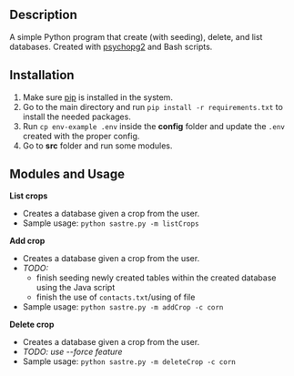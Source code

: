## Description

A simple Python program that create (with seeding), delete, and list databases.
Created with [psychopg2](https://pypi.org/project/psycopg2/) and Bash scripts.

## Installation

1. Make sure [pip](https://pypi.org/project/pip/) is installed in the system.
2. Go to the main directory and run `pip install -r requirements.txt` to install the needed packages.
3. Run `cp env-example .env` inside the **config** folder and update the `.env` created with the proper config.
4. Go to **src** folder and run some modules.

## Modules and Usage

**List crops**

- Creates a database given a crop from the user.
- Sample usage:
  `python sastre.py -m listCrops`

**Add crop**

- Creates a database given a crop from the user.
- _TODO:_
  - finish seeding newly created tables within the created database using the Java script
  - finish the use of `contacts.txt`/using of file
- Sample usage:
  `python sastre.py -m addCrop -c corn`

**Delete crop**

- Creates a database given a crop from the user.
- _TODO: use --force feature_
- Sample usage:
  `python sastre.py -m deleteCrop -c corn`
